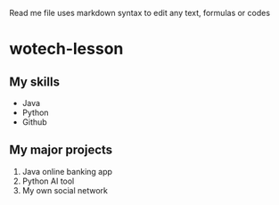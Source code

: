 Read me file uses markdown syntax to edit any text, formulas or codes
# wotech-lesson

## My skills
- Java
- Python
- Github


## My major projects
1. Java online banking app
2. Python AI tool
3. My own social network
